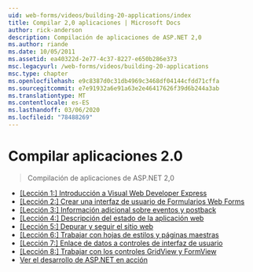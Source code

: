 ```yaml
---
uid: web-forms/videos/building-20-applications/index
title: Compilar 2,0 aplicaciones | Microsoft Docs
author: rick-anderson
description: Compilación de aplicaciones de ASP.NET 2,0
ms.author: riande
ms.date: 10/05/2011
ms.assetid: ea40322d-2e77-4c37-8227-e650b286e373
msc.legacyurl: /web-forms/videos/building-20-applications
msc.type: chapter
ms.openlocfilehash: e9c8387d0c31db4969c3468df04144cfdd71cffa
ms.sourcegitcommit: e7e91932a6e91a63e2e46417626f39d6b244a3ab
ms.translationtype: MT
ms.contentlocale: es-ES
ms.lasthandoff: 03/06/2020
ms.locfileid: "78488269"
---
```

# <a name="building-20-applications"></a>Compilar aplicaciones 2.0

> Compilación de aplicaciones de ASP.NET 2,0

- [[Lección 1:] Introducción a Visual Web Developer Express](lesson-1-getting-started-with-visual-web-developer-express.md)
- [[Lección 2:] Crear una interfaz de usuario de Formularios Web Forms](lesson-2-creating-a-web-forms-user-interface.md)
- [[Lección 3:] Información adicional sobre eventos y postback](lesson-3-understanding-more-about-events-and-postback.md)
- [[Lección 4:] Descripción del estado de la aplicación web](lesson-4-understanding-web-application-state.md)
- [[Lección 5:] Depurar y seguir el sitio web](lesson-5-debugging-and-tracing-your-website.md)
- [[Lección 6:] Trabajar con hojas de estilos y páginas maestras](lesson-6-working-with-stylesheets-and-master-pages.md)
- [[Lección 7:] Enlace de datos a controles de interfaz de usuario](lesson-7-databinding-to-user-interface-controls.md)
- [[Lección 8:] Trabajar con los controles GridView y FormView](lesson-8-working-with-the-gridview-and-formview.md)
- [Ver el desarrollo de ASP.NET en acción](watch-aspnet-development-in-action.md)
